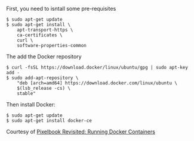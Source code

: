 First, you need to isntall some pre-requisites

	$ sudo apt-get update
	$ sudo apt-get install \
		apt-transport-https \
		ca-certificates \
		curl \
		software-properties-common

The add the Docker repository

	$ curl -fsSL https://download.docker/linux/ubuntu/gpg | sudo apt-key add -
	$ sudo add-apt-repository \
		"deb [arch=amd64] https://download.docker.com/linux/ubuntu \
		$(lsb_release -cs) \
		stable"

Then install Docker:
	
	$ sudo apt-get update
	$ sudo apt-get install docker-ce

Courtesy of [Pixelbook Revisited: Running Docker Containers](https://hackernoon.com/pixelbook-revisited-running-docker-containers-aa7c742a7dec)

